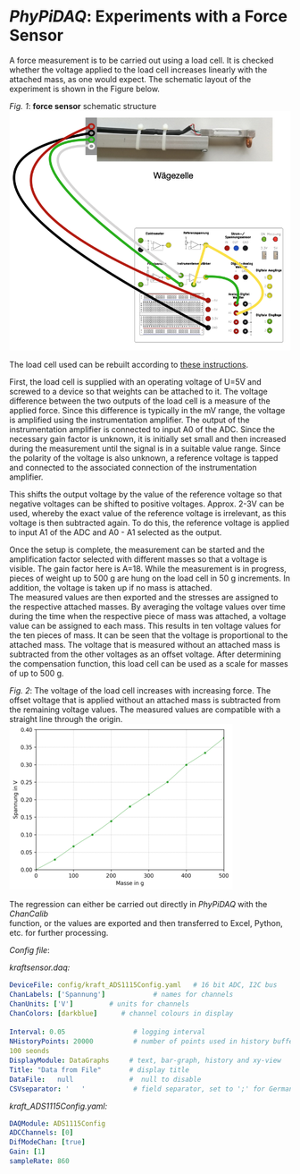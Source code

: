 # *PhyPiDAQ*: Experiments with a Force Sensor

A force measurement is to be carried out using a load cell. It is checked whether the voltage 
applied to the load cell increases linearly with the attached mass, as one would expect.
The schematic layout of the experiment is shown in the Figure below.

*Fig. 1*: **force sensor** schematic structure  
                    ![Fig. 1](../Experimente/images/kraft_aufbau.png)  

The load cell used can be rebuilt according to 
[these instructions](../docs/Bauanleitung_Kraftsensor.pdf).  

First, the load cell is supplied with an operating voltage of U=5V and screwed 
to a device so that weights can be attached to it. The voltage difference between 
the two outputs of the load cell is a measure of the applied force. Since this 
difference is typically in the mV range, the voltage is amplified using the 
instrumentation amplifier. The output of the instrumentation amplifier is connected 
to input A0 of the ADC. Since the necessary gain factor is unknown, it is initially 
set small and then increased during the measurement until the signal is in a 
suitable value range. Since the polarity of the voltage is also unknown, a 
reference voltage is tapped and connected to the associated connection of the 
instrumentation amplifier. 

This shifts the output voltage by the value of the reference voltage so that 
negative voltages can be shifted to positive voltages. Approx. 2-3V can be used, 
whereby the exact value of the reference voltage is irrelevant, as this voltage is 
then subtracted again. To do this, the reference voltage is applied to input A1 of 
the ADC and A0 - A1 selected as the output.

Once the setup is complete, the measurement can be started and the amplification 
factor selected with different masses so that a voltage is visible. The gain factor 
here is A=18. While the measurement is in progress, pieces of weight up to 
500 g are hung on the load cell in 50 g increments. In addition, the voltage is 
taken up if no mass is attached.  
The measured values ​​are then exported and the stresses are assigned to the 
respective attached masses. By averaging the voltage values ​​over time during the 
time when the respective piece of mass was attached, a voltage value can be 
assigned to each mass. This results in ten voltage values ​​for the ten pieces of 
mass. It can be seen that the voltage is proportional to the attached 
mass. The voltage that is measured without an attached mass is subtracted from 
the other voltages as an offset voltage. After determining the compensation 
function, this load cell can be used as a scale for masses of up to 500 g.

*Fig. 2*: The voltage of the load cell increases with increasing force. The 
offset voltage that is applied without an attached mass is subtracted from the 
remaining voltage values. The measured values ​​are compatible with a straight line 
through the origin.  
                    ![Fig. 2](../Experimente/images/kraft_ratio.png)  

The regression can either be carried out directly in *PhyPiDAQ* with the *ChanCalib*  
function, or the values are exported and then transferred to Excel, Python, etc. for
further processing. 

*Config file*:

*kraftsensor.daq:*
```yaml
DeviceFile: config/kraft_ADS1115Config.yaml   # 16 bit ADC, I2C bus
ChanLabels: ['Spannung']            # names for channels 
ChanUnits: ['V']         # units for channels 
ChanColors: [darkblue]      # channel colours in display

Interval: 0.05                 # logging interval         
NHistoryPoints: 20000          # number of points used in history buffer, time=NHistoryPoints*Interval = 2000*0.05 = 
100 seonds
DisplayModule: DataGraphs     # text, bar-graph, history and xy-view
Title: "Data from File"       # display title
DataFile:   null              #  null to disable 
CSVseparator: '   '            # field separator, set to ';' for German Excel   
```

*kraft_ADS1115Config.yaml:*
```yaml
DAQModule: ADS1115Config  
ADCChannels: [0]
DifModeChan: [true]
Gain: [1]
sampleRate: 860
```

